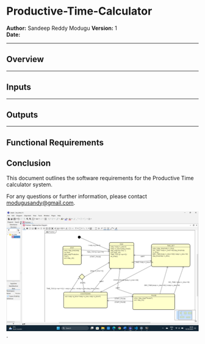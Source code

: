 # Productive-Time-Calculator

**Author:** Sandeep Reddy Modugu 
**Version:** 1  
**Date:** 

---

## Overview



---

## Inputs


---

## Outputs



---

## Functional Requirements




## Conclusion

This document outlines the software requirements for the Productive Time calculator system. 

For any questions or further information, please contact modugusandy@gmail.com.



![State Machine Diagram](include/Protimer_State_Machine.png).

